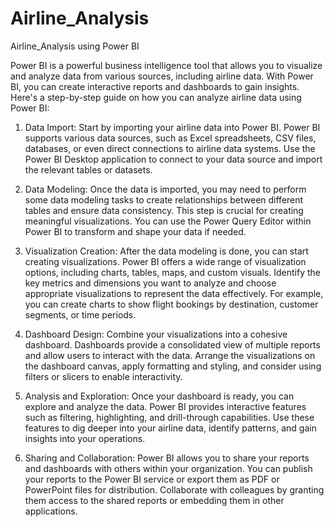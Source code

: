 # Airline_Analysis
Airline_Analysis using Power BI

Power BI is a powerful business intelligence tool that allows you to visualize and analyze data from various sources, including airline data. With Power BI, you can create interactive reports and dashboards to gain insights.
Here's a step-by-step guide on how you can analyze airline data using Power BI:
1. Data Import: Start by importing your airline data into Power BI. Power BI supports various data sources, such as Excel spreadsheets, CSV files, databases, or even direct connections to airline data systems. Use the Power BI Desktop application to connect to your data source and import the relevant tables or datasets.

2. Data Modeling: Once the data is imported, you may need to perform some data modeling tasks to create relationships between different tables and ensure data consistency. This step is crucial for creating meaningful visualizations. You can use the Power Query Editor within Power BI to transform and shape your data if needed.

3. Visualization Creation: After the data modeling is done, you can start creating visualizations. Power BI offers a wide range of visualization options, including charts, tables, maps, and custom visuals. Identify the key metrics and dimensions you want to analyze and choose appropriate visualizations to represent the data effectively. For example, you can create charts to show flight bookings by destination, customer segments, or time periods.

4. Dashboard Design: Combine your visualizations into a cohesive dashboard. Dashboards provide a consolidated view of multiple reports and allow users to interact with the data. Arrange the visualizations on the dashboard canvas, apply formatting and styling, and consider using filters or slicers to enable interactivity.

5. Analysis and Exploration: Once your dashboard is ready, you can explore and analyze the data. Power BI provides interactive features such as filtering, highlighting, and drill-through capabilities. Use these features to dig deeper into your airline data, identify patterns, and gain insights into your operations.

6. Sharing and Collaboration: Power BI allows you to share your reports and dashboards with others within your organization. You can publish your reports to the Power BI service or export them as PDF or PowerPoint files for distribution. Collaborate with colleagues by granting them access to the shared reports or embedding them in other applications.
